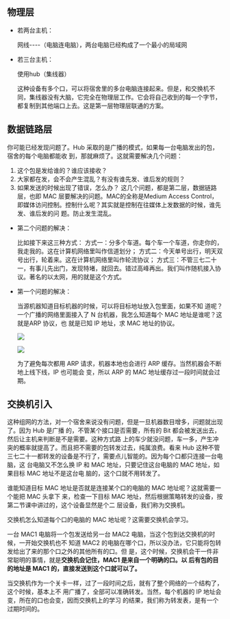 ## 物理层

* 若两台主机：

  网线----（电脑连电脑），两台电脑已经构成了一个最小的局域网

* 若三台主机：

  使用hub（集线器）

  这种设备有多个口，可以将宿舍里的多台电脑连接起来。但是，和交换机不同，集线器没有大脑，它完全在物理层工作。它会将自己收到的每一个字节，都复制到其他端口上去。这是第一层物理层联通的方案。

## 数据链路层

你可能已经发现问题了。Hub 采取的是广播的模式，如果每一台电脑发出的包，宿舍的每个电脑都能收
到，那就麻烦了。这就需要解决几个问题：
1. 这个包是发给谁的？谁应该接收？
2. 大家都在发，会不会产生混乱？有没有谁先发、谁后发的规则？
3. 如果发送的时候出现了错误，怎么办？
这几个问题，都是第二层，数据链路层，也即 MAC 层要解决的问题。MAC的全称是Medium Access
Control，即媒体访问控制。控制什么呢？其实就是控制在往媒体上发数据的时候，谁先发、谁后发的问
题。防止发生混乱。

* 第二个问题的解决：

  比如接下来这三种方式：
  方式一：分多个车道。每个车一个车道，你走你的，我走我的。这在计算机网络里叫作信道划分；
  方式二：今天单号出行，明天双号出行，轮着来。这在计算机网络里叫作轮流协议；
  方式三：不管三七二十一，有事儿先出门，发现特堵，就回去。错过高峰再出。我们叫作随机接入协
  议。著名的以太网，用的就是这个方式。

* 第一个问题的解决：

  当源机器知道目标机器的时候，可以将目标地址放入包里面，如果不知
  道呢？一个广播的网络里面接入了 N 台机器，我怎么知道每个 MAC 地址是谁呢？这就是ARP 协议，也
  就是已知 IP 地址，求 MAC 地址的协议。

  ![](D:\Work\TyporaNotes\note\计算机网络\趣谈网络协议知识点\pict\5-1.png)

  ![](D:\Work\TyporaNotes\note\计算机网络\趣谈网络协议知识点\pict\5-2.png)

  为了避免每次都用 ARP 请求，机器本地也会进行 ARP 缓存。当然机器会不断地上线下线，IP 也可能会
  变，所以 ARP 的 MAC 地址缓存过一段时间就会过期。

## 交换机引入

这种组网的方法，对一个宿舍来说没有问题，但是一旦机器数目增多，问题就出现了。因为 Hub 是广播
的，不管某个接口是否需要，所有的 Bit 都会被发送出去，然后让主机来判断是不是需要。这种方式路
上的车少就没问题，车一多，产生冲突的概率就提高了。而且把不需要的包转发过去，纯属浪费。看来
Hub 这种不管三七二十一都转发的设备是不行了，需要点儿智能的。因为每个口都只连接一台电脑，这
台电脑又不怎么换 IP 和 MAC 地址，只要记住这台电脑的 MAC 地址，如果目标 MAC 地址不是这台电
脑的，这个口就不用转发了。

谁能知道目标 MAC 地址是否就是连接某个口的电脑的 MAC 地址呢？这就需要一个能把 MAC 头拿下
来，检查一下目标 MAC 地址，然后根据策略转发的设备，按第二节课中讲过的，这个设备显然是个二
层设备，我们称为交换机。

交换机怎么知道每个口的电脑的 MAC 地址呢？这需要交换机会学习。

一台 MAC1 电脑将一个包发送给另一台 MAC2 电脑，当这个包到达交换机的时候，一开始交换机也不
知道 MAC2 的电脑在哪个口，所以没办法，它只能将包转发给出了来的那个口之外的其他所有的口。但
是，这个时候，交换机会干一件非常聪明的事情，就是**交换机会记住，MAC1 是来自一个明确的口。以
后有包的目的地址是 MAC1 的，直接发送到这个口就可以了。**

当交换机作为一个关卡一样，过了一段时间之后，就有了整个网络的一个结构了，这个时候，基本上不
用广播了，全部可以准确转发。当然，每个机器的 IP 地址会变，所在的口也会变，因而交换机上的学习
的结果，我们称为转发表，是有一个过期时间的。